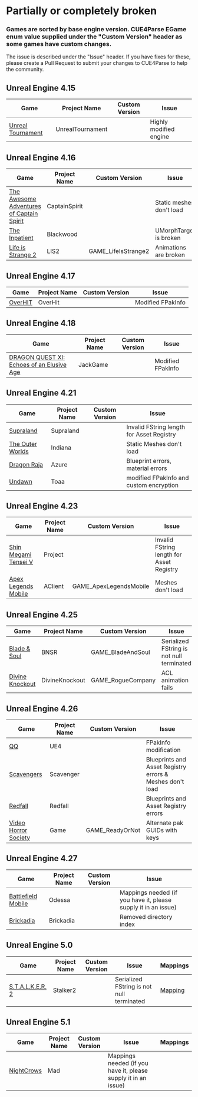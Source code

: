 # Partially or completely broken
### Games are sorted by base engine version. CUE4Parse EGame enum value supplied under the "Custom Version" header as some games have custom changes.
The issue is described under the "Issue" header. If you have fixes for these, please create a Pull Request to submit your changes to CUE4Parse to help the community.

## Unreal Engine 4.15
|Game|Project Name|Custom Version|Issue|
|--|--|--|--|
|[Unreal Tournament](https://store.epicgames.com/en-US/p/unreal-tournament)|UnrealTournament| |Highly modified engine|

## Unreal Engine 4.16
|Game|Project Name|Custom Version|Issue|
|--|--|--|--|
|[The Awesome Adventures of Captain Spirit](https://store.steampowered.com/app/845070/The_Awesome_Adventures_of_Captain_Spirit/)|CaptainSpirit| |Static meshes don't load|
|[The Inpatient](https://store.playstation.com/en-us/product/UP9000-CUSA08981_00-BLACKWOOD0000001)|Blackwood| |UMorphTarget is broken|
|[Life is Strange 2](https://store.steampowered.com/app/532210/Life_is_Strange_2/)|LIS2|GAME_LifeIsStrange2|Animations are broken|

## Unreal Engine 4.17
|Game|Project Name|Custom Version|Issue|
|--|--|--|--|
|[OverHIT](https://apps.qoo-app.com/en/app/6237)|OverHit| |Modified FPakInfo|

## Unreal Engine 4.18
|Game|Project Name|Custom Version|Issue|
|--|--|--|--|
|[DRAGON QUEST XI: Echoes of an Elusive Age](https://store.steampowered.com/app/742120/DRAGON_QUEST_XI_Echoes_of_an_Elusive_Age__Digital_Edition_of_Light/)|JackGame| |Modified FPakInfo|

## Unreal Engine 4.21
|Game|Project Name|Custom Version|Issue|
|--|--|--|--|
|[Supraland](https://store.steampowered.com/app/813630/Supraland/)|Supraland| |Invalid FString length for Asset Registry|
|[The Outer Worlds](https://store.steampowered.com/app/578650/The_Outer_Worlds/)|Indiana| |Static Meshes don't load|
|[Dragon Raja](https://dna.qq.com/web201812/main.shtml)|Azure| |Blueprint errors, material errors|
|[Undawn](https://lmjx.qq.com/)|Toaa| |modified FPakInfo and custom encryption|

## Unreal Engine 4.23
|Game|Project Name|Custom Version|Issue|
|--|--|--|--|
|[Shin Megami Tensei V](https://www.nintendo.com/store/products/shin-megami-tensei-v-switch/)|Project| |Invalid FString length for Asset Registry|
|[Apex Legends Mobile](https://play.google.com/store/apps/details?id=com.ea.gp.apexlegendsmobilefps)|AClient|GAME_ApexLegendsMobile|Meshes don't load|

## Unreal Engine 4.25
|Game|Project Name|Custom Version|Issue|
|--|--|--|--|
|[Blade & Soul](https://www.bladeandsoul.com/)|BNSR|GAME_BladeAndSoul|Serialized FString is not null terminated|
|[Divine Knockout](https://store.steampowered.com/app/1294660/Divine_Knockout_DKO/)|DivineKnockout|GAME_RogueCompany|ACL animation fails|

## Unreal Engine 4.26
|Game|Project Name|Custom Version|Issue|
|--|--|--|--|
|[QQ](https://play.google.com/store/apps/details?id=com.tencent.mobileqq)|UE4| |FPakInfo modification|
|[Scavengers](https://store.steampowered.com/app/1183940/Scavengers/)|Scavenger| |Blueprints and Asset Registry errors & Meshes don't load|
|[Redfall](https://store.steampowered.com/app/1294810/Redfall/)|Redfall| |Blueprints and Asset Registry errors|
|[Video Horror Society](https://store.epicgames.com/en-US/p/vhs)|Game|GAME_ReadyOrNot|Alternate pak GUIDs with keys|

## Unreal Engine 4.27
|Game|Project Name|Custom Version|Issue|
|--|--|--|--|
|[Battlefield Mobile](https://play.google.com/store/apps/details?id=com.ea.gp.odessa)|Odessa| |Mappings needed (if you have it, please supply it in an issue)|
|[Brickadia](https://brickadia.com/download)|Brickadia| |Removed directory index|

## Unreal Engine 5.0
|Game|Project Name|Custom Version|Issue|Mappings|
|--|--|--|--|--|
|[S.T.A.L.K.E.R. 2](https://store.steampowered.com/app/1643320/STALKER_2_Heart_of_Chornobyl/)|Stalker2| |Serialized FString is not null terminated|[Mapping](https://github.com/OutTheShade/Unreal-Mappings-Archive/raw/main/S.T.A.L.K.E.R.%202/Pre-Alpha/Mappings.usmap)|

## Unreal Engine 5.1
|Game|Project Name|Custom Version|Issue|Mappings|
|--|--|--|--|--|
|[NightCrows](https://play.google.com/store/apps/details?id=com.wemade.nightcrows)|Mad| |Mappings needed (if you have it, please supply it in an issue)|
